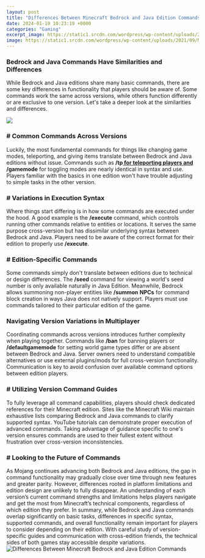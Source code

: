 ```yaml
---
layout: post
title: "Differences Between Minecraft Bedrock and Java Edition Commands"
date: 2024-01-19 10:23:19 +0000
categories: "Gaming"
excerpt_image: https://static1.srcdn.com/wordpress/wp-content/uploads/2021/09/Minecraft-Editions-Java-Vs-Bedrock.jpg
image: https://static1.srcdn.com/wordpress/wp-content/uploads/2021/09/Minecraft-Editions-Java-Vs-Bedrock.jpg
---
```


### Bedrock and Java Commands Have Similarities and Differences
While Bedrock and Java editions share many basic commands, there are some key differences in functionality that players should be aware of. Some commands work the same across versions, while others function differently or are exclusive to one version. Let's take a deeper look at the similarities and differences.

![](https://gameplayerr.com/wp-content/uploads/2020/07/minecraft-java-vs-bedrock.jpg)
### # Common Commands Across Versions
Luckily, the most fundamental commands for things like changing game modes, teleporting, and giving items translate between Bedrock and Java editions without issue. Commands such as **/tp[ for teleporting players and ](https://store.fi.io.vn/womens-crazy-beagle-lady-dog-lover-v-neck-t-shirt/women&)/gamemode** for toggling modes are nearly identical in syntax and use. Players familiar with the basics in one edition won't have trouble adjusting to simple tasks in the other version. 
### # Variations in Execution Syntax
Where things start differing is in how some commands are executed under the hood. A good example is the **/execute** command, which controls running other commands relative to entities or locations. It serves the same purpose cross-version but has dissimilar underlying syntax between Bedrock and Java. Players need to be aware of the correct format for their edition to properly use **/execute**.
### # Edition-Specific Commands 
Some commands simply don't translate between editions due to technical or design differences. The **/seed** command for viewing a world's seed number is only available naturally in Java Edition. Meanwhile, Bedrock allows summoning non-player entities like **/summon** **NPCs** for command block creation in ways Java does not natively support. Players must use commands tailored to their particular edition of the game.
### Navigating Version Variations in Multiplayer
Coordinating commands across versions introduces further complexity when playing together. Commands like **/ban** for banning players or **/defaultgamemode** for setting world game types differ or are absent between Bedrock and Java. Server owners need to understand compatible alternatives or use external plugins/mods for full cross-version functionality. Communication is key to avoid confusion over available command options between edition players.
### # Utilizing Version Command Guides
To fully leverage all command capabilities, players should check dedicated references for their Minecraft edition. Sites like the Minecraft Wiki maintain exhaustive lists comparing Bedrock and Java commands to clarify supported syntax. YouTube tutorials can demonstrate proper execution of advanced commands. Taking advantage of guidance specific to one's version ensures commands are used to their fullest extent without frustration over cross-version inconsistencies.
### # Looking to the Future of Commands
As Mojang continues advancing both Bedrock and Java editions, the gap in command functionality may gradually close over time through new features and greater parity. However, differences rooted in platform limitations and edition design are unlikely to fully disappear. An understanding of each version’s current command strengths and limitations helps players navigate and get the most from Minecraft’s technical components, regardless of which edition they prefer.
In summary, while Bedrock and Java commands overlap significantly on basic tasks, differences in specific syntax, supported commands, and overall functionality remain important for players to consider depending on their edition. With careful study of version-specific guides and communication with cross-edition friends, the technical sides of both games stay accessible despite variations.
![Differences Between Minecraft Bedrock and Java Edition Commands](https://static1.srcdn.com/wordpress/wp-content/uploads/2021/09/Minecraft-Editions-Java-Vs-Bedrock.jpg)